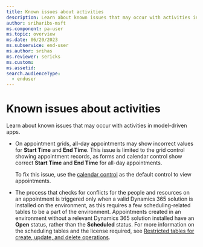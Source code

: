 ```yaml
---
title: Known issues about activities
description: Learn about known issues that may occur with activities in model-driven apps.
author: sriharibs-msft
ms.component: pa-user
ms.topic: overview
ms.date: 06/20/2023
ms.subservice: end-user
ms.author: srihas
ms.reviewer: sericks
ms.custom: 
ms.assetid: 
search.audienceType: 
  - enduser
---
```

# Known issues about activities

Learn about known issues that may occur with activities in model-driven apps.

- On appointment grids, all-day appointments may show incorrect values for **Start Time** and **End Time**. This issue is limited to the grid control showing appointment records, as forms and calendar control show correct **Start Time** and **End Time** for all-day appointments.
  
  To fix this issue, use the [calendar control](../maker/model-driven-apps/add-calendar-control.md) as the default control to view appointments.

- The process that checks for conflicts for the people and resources on an appointment is triggered only when a valid Dynamics 365 solution is installed on the environment, as this requires a few scheduling-related tables to be a part of the environment. Appointments created in an environment without a relevant Dynamics 365 solution installed have an **Open** status, rather than the **Scheduled** status. For more information on the scheduling tables and the license required, see [Restricted tables for create, update, and delete operations](../maker/data-platform/data-platform-restricted-entities.md#restricted-tables-for-create-update-and-delete-operations).
